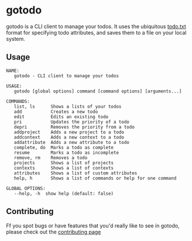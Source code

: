 # gotodo
gotodo is a CLI client to manage your todos. It uses the ubiquitous [todo.txt](http://todotxt.org/)
format for specifying todo attributes, and saves them to a file on your local system.

## Usage
```
NAME:
   gotodo - CLI client to manage your todos

USAGE:
   gotodo [global options] command [command options] [arguments...]

COMMANDS:
   list, ls      Shows a lists of your todos
   add           Creates a new todo
   edit          Edits an existing todo
   pri           Updates the priority of a todo
   depri         Removes the priority from a todo
   addproject    Adds a new project to a todo
   addcontext    Adds a new context to a todo
   addattribute  Adds a new attribute to a todo
   complete, do  Marks a todo as complete
   resume        Marks a todo as incomplete
   remove, rm    Removes a todo
   projects      Shows a list of projects
   contexts      Shows a list of contexts
   attributes    Shows a list of custom attributes
   help, h       Shows a list of commands or help for one command

GLOBAL OPTIONS:
   --help, -h  show help (default: false)
```

## Contributing

Ff you spot bugs or have features that you'd really like to see in gotodo, please check out the 
[contributing page](.github/CONTRIBUTING.md)